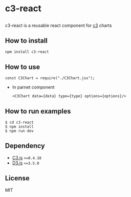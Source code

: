 # c3-react

## 

c3-react is a reusable react component for [c3](https://github.com/masayuki0812/c3) charts

## How to install

  ```
  npm install c3-react
  ```

## How to use

  ```
  const C3Chart = require("./C3Chart.jsx");
  ```
  
* In parnet component
  ```
  <C3Chart data={data} type={type} options={options}/>
  ```

## How to run examples

  ```
  $ cd c3-react
  $ npm install 
  $ npm run dev
  ```

## Dependency
+ [C3.js](https://github.com/masayuki0812/c3) `<=0.4.10`
+ [D3.js](https://github.com/mbostock/d3) `<=3.5.0`

## License
MIT
